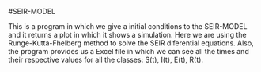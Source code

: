 #SEIR-MODEL

This is a program in which we give a initial conditions to the SEIR-MODEL and it returns a plot in which it shows a simulation.
Here we are using the Runge-Kutta-Fhelberg method to solve the SEIR diferential equations.
Also, the program provides us a Excel file in which we can see all the times and their respective values for all the classes: S(t), I(t), E(t), R(t).